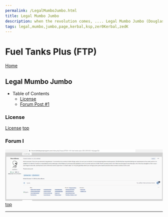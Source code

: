 ```yaml
---
permalink: /LegalMumboJumbo.html
title: Legal Mumbo Jumbo
description: when the revolution comes, .... Legal Mumbo Jumbo (Douglas Adams)
tags: legal,mumbo,jumbo,page,kerbal,ksp,zer0Kerbal,zedK
---
```


<!--
LegalMumboJumbo.md v1.0.5.1
Fuel Tanks Plus (FTP)
created: 01 Feb 2022
updated: 15 May 2022
-->

<script src="https://kit.fontawesome.com/0ea5493613.js" crossorigin="anonymous"></script>
<i class="fa-solid fa-file-contract fa-beat-fade fa-3x" style="--fa-beat-fade-opacity: 0.1; --fa-beat-fade-scale: 1.25;color: #6495ED" ></i>

# Fuel Tanks Plus (FTP)

[Home](./index.md)

## Legal Mumbo Jumbo

* Table of Contents
  * [License](#license)
  * [Forum Post #1](#forum-i)
  <!-- * [Forum Post #2](#Forum-II) -->

### License

[License](./LegalMumboJumbo/License.md)
[top](##legal-mumbo-jumbo)

### Forum I

![Forum](./LegalMumboJumbo/FORUM-01.png)
[top](##legal-mumbo-jumbo)

<!-- ### Forum II

![Forum](./LegalMumboJumbo/FORUM-02.png)
[top](##legal-mumbo-jumbo) -->

---

<!-- THIS FILE: CC BY-ND 4.0 by zer0Kerbal -->
